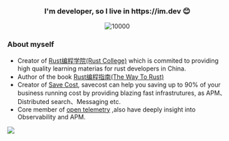 <h3 align="center">I'm developer, so I live in https://im.dev 😊 </h3>

<p align="middle">
   <img src="https://komarev.com/ghpvc/?username=sunface" alt="10000" />
</p>

### About myself
- Creator of [Rust编程学院(Rust College)](https://college.rs) which is commited to providing high quality learning materias for rust developers in China.
- Author of the book [Rust编程指南(The Way To Rust)](https://wayto.rs)
- Creator of [Save Cost](https://savecost.io), savecost can help you saving up to 90% of your business running cost by providing blazing fast infrastrutures, as APM、Distributed search、Messaging etc.
- Core member of [open telemetry](https://github.com/open-telemetry) ,also have deeply insight into Observability and APM.


![](https://mir-s3-cdn-cf.behance.net/project_modules/disp/7df0bd42774743.57ee5f32bd76e.gif)
